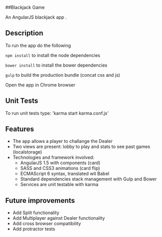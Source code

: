 ##Blackjack Game

An AngularJS blackjack app .

Description
----

To run the app do the following

`npm install` to install the node dependencies

`bower install` to install the bower dependencies

`gulp` to build the production bundle (concat css and js)

Open the app in Chrome browser

Unit Tests
----

To run unit tests type:
'karma start karma.conf.js'

Features
----
* The app allows a player to challange the Dealer
* Two views are present: lobby to play and stats to see past games (localstorage)
* Technologies and framework involved:
    * AngularJS 1.5 with components (card)
    * SASS and CSS3 animations (card flip)
    * ECMAScript 6 syntax, translated wit Babel
    * Standard dependencies stack management with Gulp and Bower
    * Services are unit testable with karma

Future improvements
----
* Add Split functionality
* Add Multiplayer against Dealer functionality
* Add cross browser compatibility
* Add protractor tests

